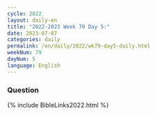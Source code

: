 ```yaml
---
cycle: 2022
layout: daily-en
title: "2022-2023 Week 79 Day 5:"
date: 2023-07-07
categories: daily
permalink: /en/daily/2022/wk79-day5-daily.html
weekNum: 79
dayNum: 5
language: English
---
```


### Question     

{% include BibleLinks2022.html %} 
